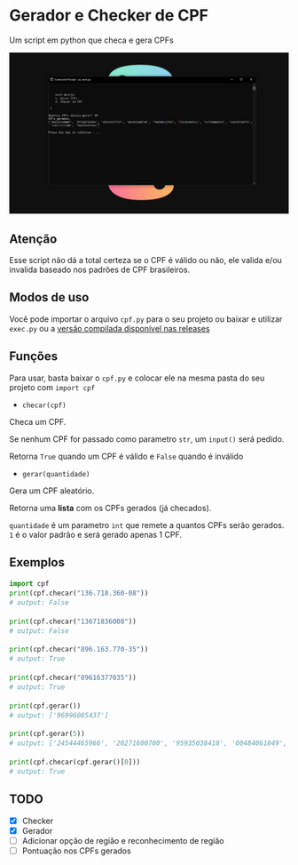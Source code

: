 # Gerador e Checker de CPF
Um script em python que checa e gera CPFs

![Sample Image](./assets/image.png "Exemplo da versão compilada e do exec.py")

## Atenção
Esse script não dá a total certeza se o CPF é válido ou não, ele valida e/ou invalida baseado nos padrões de CPF brasileiros.

## Modos de uso
Você pode importar o arquivo ``cpf.py`` para o seu projeto ou baixar e utilizar ``exec.py`` ou a [versão compilada disponível nas releases](https://github.com/pedrokpp/gerador-e-checker-de-cpf/releases/download/1.0/exec.exe)

## Funções
Para usar, basta baixar o ``cpf.py`` e colocar ele na mesma pasta do seu projeto com ``import cpf``
- ``checar(cpf)``

Checa um CPF.

Se nenhum CPF for passado como parametro ``str``, um ``input()`` será pedido.

Retorna ``True`` quando um CPF é válido e ``False`` quando é inválido

- ``gerar(quantidade)``

Gera um CPF aleatório.

Retorna uma **lista** com os CPFs gerados (já checados).

``quantidade`` é um parametro ``int`` que remete a quantos CPFs serão gerados. ``1`` é o valor padrão e será gerado apenas 1 CPF.

## Exemplos
```python
import cpf
print(cpf.checar("136.718.360-08"))
# output: False

print(cpf.checar("13671836008"))
# output: False

print(cpf.checar("896.163.770-35"))
# output: True

print(cpf.checar("89616377035"))
# output: True

print(cpf.gerar())
# output: ['96996085437']

print(cpf.gerar(5))
# output: ['24544465966', '20271600780', '95935038418', '00484061849', '63073191860']

print(cpf.checar(cpf.gerar()[0]))
# output: True
```

## TODO
- [x] Checker
- [x] Gerador
- [ ] Adicionar opção de região e reconhecimento de região
- [ ] Pontuação nos CPFs gerados
